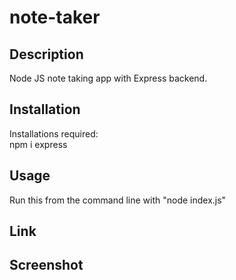 # note-taker

## Description
Node JS note taking app with Express backend.

  
## Installation
Installations required: <br />
npm i express

## Usage
Run this from the command line with "node index.js"

## Link

## Screenshot